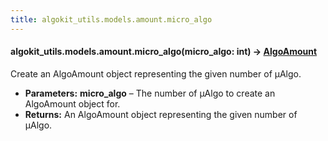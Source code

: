 ```yaml
---
title: algokit_utils.models.amount.micro_algo
---
```


#### algokit_utils.models.amount.micro_algo(micro_algo: int) → [AlgoAmount](#AlgoAmount)

Create an AlgoAmount object representing the given number of µAlgo.

- **Parameters:**
  **micro_algo** – The number of µAlgo to create an AlgoAmount object for.
- **Returns:**
  An AlgoAmount object representing the given number of µAlgo.
